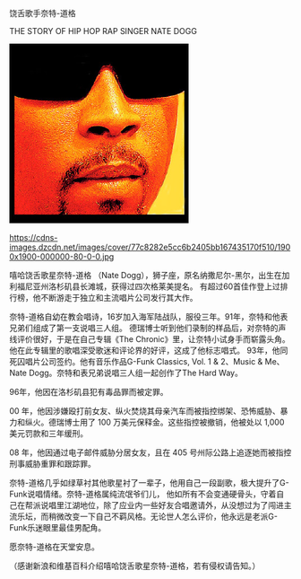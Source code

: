 饶舌歌手奈特-道格

THE STORY OF HIP HOP RAP SINGER NATE DOGG


![饶舌歌手奈特-道格 THE STORY OF HIP HOP RAP SINGER NATE DOGG](https://github.com/ywangnccu/ywang/blob/main/images/NateDogg.jpg)

https://cdns-images.dzcdn.net/images/cover/77c8282e5cc6b2405bb167435170f510/1900x1900-000000-80-0-0.jpg

嘻哈饶舌歌星奈特-道格 （Nate Dogg），狮子座，原名纳撒尼尔-黑尔，出生在加利福尼亚州洛杉矶县长滩城，获得过四次格莱美提名。
有超过60首佳作登上过排行榜，他不断游走于独立和主流唱片公司发行其大作。

奈特-道格自幼在教会唱诗，16岁加入海军陆战队，服役三年。91年，奈特和他表兄弟们组成了第一支说唱三人组。
德瑞博士听到他们录制的样品后，对奈特的声线评价很好，于是在自己专辑《The Chronic》里，让奈特小试身手而崭露头角。他在此专辑里的歌唱深受歌迷和评论界的好评，这成了他标志唱式。
93年，他同死囚唱片公司签约。他有音乐作品G-Funk Classics, Vol. 1 & 2、Music & Me、Nate Dogg。奈特和表兄弟说唱三人组一起创作了The Hard Way。

96年，他因在洛杉矶县犯有毒品罪而被定罪。

00 年，他因涉嫌殴打前女友、纵火焚烧其母亲汽车而被指控绑架、恐怖威胁、暴力和纵火。德瑞博士用了 100 万美元保释金。这些指控被撤销，他被处以 1,000 美元罚款和三年缓刑。


08 年，他因通过电子邮件威胁分居女友，且在 405 号州际公路上追逐她而被指控刑事威胁重罪和跟踪罪。

奈特-道格几乎如绿草衬其他歌星衬了一辈子，他用自己一段副歌，极大提升了G-Funk说唱情绪。奈特-道格属纯流氓爷们儿，
他如所有不会变通硬骨头，守着自己在帮派说唱里江湖地位，除了应业内一些好友合唱邀请外，从没想过为了闯进主流乐坛，而稍微改变一下自己不羁风格。无论世人怎么评价，他永远是老派G-Funk乐迷眼里最佳男配角。

愿奈特-道格在天堂安息。



（感谢新浪和维基百科介绍嘻哈饶舌歌星奈特-道格，若有侵权请告知。）
